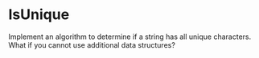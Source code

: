 # IsUnique

Implement an algorithm to determine if a string has all unique characters.
What if you cannot use additional data structures?
